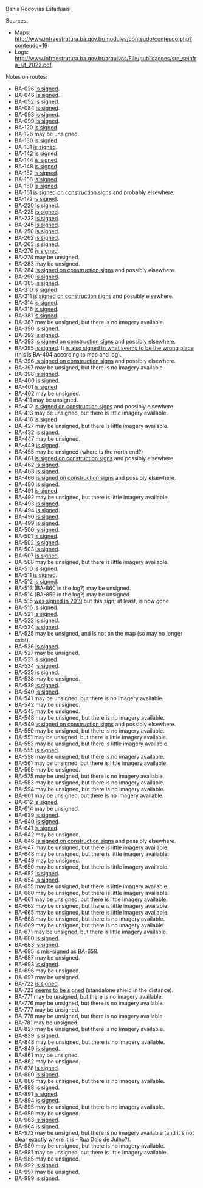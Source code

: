 Bahia Rodovias Estaduais

Sources:
* Maps: http://www.infraestrutura.ba.gov.br/modules/conteudo/conteudo.php?conteudo=19
* Logs: http://www.infraestrutura.ba.gov.br/arquivos/File/publicacoes/sre_seinfra_sit_2022.pdf

Notes on routes:
* BA-026 [is signed](https://www.google.com/maps/@-12.8839001,-39.2209494,3a,39.8y,82.15h,79.73t/data=!3m6!1e1!3m4!1syqXsAIZodBbCxIkNF3duHQ!2e0!7i16384!8i8192?entry=ttu).
* BA-046 [is signed](https://www.google.com/maps/@-12.8463452,-39.8415233,3a,19.7y,327.27h,88.04t/data=!3m6!1e1!3m4!1sYZfWAqz0og4macRgmlR1pw!2e0!7i16384!8i8192?entry=ttu).
* BA-052 [is signed](https://www.google.com/maps/@-11.4738325,-41.3734173,3a,21.9y,342h,85.47t/data=!3m6!1e1!3m4!1sHC7vnof7VE8xKMd12-h0wA!2e0!7i16384!8i8192?entry=ttu).
* BA-084 [is signed](https://www.google.com/maps/@-12.3537933,-38.7874359,3a,19.5y,42.22h,110.38t/data=!3m6!1e1!3m4!1sxqb12Nb0QLRaB7YoKw1b7w!2e0!7i16384!8i8192?entry=ttu).
* BA-093 [is signed](https://www.google.com/maps/@-12.6818177,-38.3033935,3a,26.2y,193.29h,107.29t/data=!3m6!1e1!3m4!1sRla9BpuUBEgG-GO7Pq1pWA!2e0!7i16384!8i8192?entry=ttu).
* BA-099 [is signed](https://www.google.com/maps/@-12.8550501,-38.2873052,3a,34.4y,124.12h,97.71t/data=!3m6!1e1!3m4!1s6toxAIFu1hL-XmEafzLpNQ!2e0!7i16384!8i8192?entry=ttu).
* BA-120 [is signed](https://www.google.com/maps/@-13.7538718,-39.4871918,3a,33.7y,254.03h,84.93t/data=!3m6!1e1!3m4!1sEznbnXR0n2C9Q9EmlYgumA!2e0!7i16384!8i8192?entry=ttu).
* BA-126 may be unsigned.
* BA-130 [is signed](https://www.google.com/maps/@-11.3878049,-40.0147098,3a,31.3y,243.33h,75.31t/data=!3m6!1e1!3m4!1sUkH-oGXPAx0TYenGT4Hp3Q!2e0!7i16384!8i8192?entry=ttu).
* BA-131 [is signed](https://www.google.com/maps/@-13.2930596,-40.9597008,3a,15.9y,290.14h,87.42t/data=!3m6!1e1!3m4!1s5REwoPPO2WvieTS4z4rTCQ!2e0!7i16384!8i8192?entry=ttu).
* BA-142 [is signed](https://www.google.com/maps/@-14.599607,-41.1622966,3a,40.7y,23.47h,106.96t/data=!3m6!1e1!3m4!1sXq2ggvAgPSHe7cO7gnPJlQ!2e0!7i16384!8i8192?entry=ttu).
* BA-144 [is signed](https://www.google.com/maps/@-11.9601198,-41.2691534,3a,15.4y,212.71h,81.56t/data=!3m6!1e1!3m4!1saDb6I2mFtAHCde0eLxC0bQ!2e0!7i13312!8i6656?entry=ttu).
* BA-148 [is signed](https://www.google.com/maps/@-12.3966867,-41.9178466,3a,45.3y,175.72h,99.06t/data=!3m6!1e1!3m4!1svXt72l7EvDbr9dVb9jgLog!2e0!7i16384!8i8192?entry=ttu).
* BA-152 [is signed](https://www.google.com/maps/@-12.4560126,-42.2038167,3a,15.9y,297.34h,85.57t/data=!3m6!1e1!3m4!1sRIML-zaQWTCuDcpxS9yqSw!2e0!7i16384!8i8192?entry=ttu).
* BA-156 [is signed](https://www.google.com/maps/@-13.3183629,-42.3200668,3a,17.3y,236.43h,83.24t/data=!3m6!1e1!3m4!1sn-sgBO1-Y2me8N8oBw3X0A!2e0!7i16384!8i8192?entry=ttu).
* BA-160 [is signed](https://www.google.com/maps/@-12.0479292,-43.0828225,3a,15.1y,289.67h,86.66t/data=!3m6!1e1!3m4!1swDIWHiQXOc01gwbUQ1NIyg!2e0!7i16384!8i8192?entry=ttu).
* BA-161 [is signed on construction signs](https://www.google.com/maps/@-12.221863,-43.4912135,3a,15y,180.85h,89.75t/data=!3m6!1e1!3m4!1sQBRFPy6hZ700-rIUdladPQ!2e0!7i16384!8i8192?entry=ttu) and probably elsewhere.
* BA-172 [is signed](https://www.google.com/maps/@-13.4061231,-44.1913212,3a,36.1y,165.68h,109.29t/data=!3m6!1e1!3m4!1sMHZZUdSjxpDVy7Un3NWc6w!2e0!7i16384!8i8192?entry=ttu).
* BA-220 [is signed](https://www.google.com/maps/@-10.6992175,-37.8474211,3a,24y,29.96h,86.49t/data=!3m6!1e1!3m4!1svKa4SgXoaMRl8pI3ldUfGg!2e0!7i16384!8i8192?entry=ttu).
* BA-225 [is signed](https://www.google.com/maps/@-10.920492,-45.1783767,3a,15.4y,42.47h,86.38t/data=!3m6!1e1!3m4!1sMAe9ptKQ0nK89eAqfM81ZQ!2e0!7i16384!8i8192?entry=ttu).
* BA-233 [is signed](https://www.google.com/maps/@-11.7073842,-38.3266756,3a,15.4y,119.46h,84.96t/data=!3m6!1e1!3m4!1sylj4PC8ztFgiYoICZZHZCw!2e0!7i16384!8i8192?entry=ttu).
* BA-245 [is signed](https://www.google.com/maps/@-13.0592514,-40.9288523,3a,26.9y,101.75h,79.16t/data=!3m6!1e1!3m4!1srxXJ-OzP5gSb5hytB65RAg!2e0!7i16384!8i8192?entry=ttu).
* BA-250 [is signed](https://www.google.com/maps/@-13.5191601,-40.0613058,3a,15y,304.99h,89.94t/data=!3m6!1e1!3m4!1s7LNQM4sPveEcxbHUrqo_xg!2e0!7i16384!8i8192?entry=ttu).
* BA-262 [is signed](https://www.google.com/maps/@-14.8450046,-40.890075,3a,31.8y,310.51h,86.06t/data=!3m6!1e1!3m4!1skOiqWQv7YxKfB2JYns6TRw!2e0!7i16384!8i8192?entry=ttu).
* BA-263 [is signed](https://www.google.com/maps/@-14.2510734,-43.1826548,3a,22.5y,286.72h,86.89t/data=!3m6!1e1!3m4!1s0BvSSlLJzjYL4a3pcEuiPw!2e0!7i16384!8i8192?entry=ttu).
* BA-270 [is signed](https://www.google.com/maps/@-15.6255157,-39.8733555,3a,20.1y,272.81h,77.9t/data=!3m6!1e1!3m4!1sCCBq2sV4ddrmGKUdU-IIdw!2e0!7i16384!8i8192?entry=ttu).
* BA-274 may be unsigned.
* BA-283 may be unsigned.
* BA-284 [is signed on construction signs](https://www.google.com/maps/@-17.0608541,-39.5530403,3a,15y,269.16h,94.33t/data=!3m6!1e1!3m4!1ssAjGg4G4gRhQwApizIyflw!2e0!7i16384!8i8192?entry=ttu) and possibly elsewhere.
* BA-290 [is signed](https://www.google.com/maps/@-17.4477833,-40.1902434,3a,19.7y,151.88h,86.61t/data=!3m6!1e1!3m4!1spUxef6elCLRpm23y-E6kqQ!2e0!7i16384!8i8192?entry=ttu).
* BA-305 [is signed](https://www.google.com/maps/@-9.7482941,-38.242819,3a,15y,106.44h,84.08t/data=!3m6!1e1!3m4!1sYw6FGq3Pmx4keIHuQfXIOQ!2e0!7i13312!8i6656?entry=ttu).
* BA-310 [is signed](https://www.google.com/maps/@-9.0196486,-39.1810643,3a,15y,56.38h,83.63t/data=!3m6!1e1!3m4!1suXFNU7Gs6-m6vCuh4ErDEQ!2e0!7i16384!8i8192?entry=ttu).
* BA-311 [is signed on construction signs](https://www.google.com/maps/@-8.8366769,-38.9853773,3a,15y,224.65h,87.86t/data=!3m6!1e1!3m4!1s9WGjekjDwrY0N8hvhkyYsg!2e0!7i16384!8i8192?entry=ttu) and possibly elsewhere.
* BA-314 [is signed](https://www.google.com/maps/@-9.9885371,-40.2401385,3a,15y,51.78h,88.19t/data=!3m6!1e1!3m4!1siJpglFFEfk_4DmZZ98UJHw!2e0!7i16384!8i8192?entry=ttu).
* BA-316 [is signed](https://www.google.com/maps/@-9.3148145,-40.7879187,3a,17.7y,263.94h,88.84t/data=!3m6!1e1!3m4!1sJWFYVpAyUlCAea0Tf5yzLQ!2e0!7i16384!8i8192?entry=ttu).
* BA-381 [is signed](https://www.google.com/maps/@-10.7337304,-40.117614,3a,18.4y,59.53h,103.38t/data=!3m6!1e1!3m4!1swiMSx51uB5EvVE0d0Uh34Q!2e0!7i16384!8i8192?entry=ttu).
* BA-387 may be unsigned, but there is no imagery available.
* BA-390 [is signed](https://www.google.com/maps/@-10.3956477,-38.3246895,3a,25.3y,151.11h,80.19t/data=!3m6!1e1!3m4!1sPmLncKtyNIR--DNoptezZg!2e0!7i16384!8i8192?entry=ttu).
* BA-392 [is signed](https://www.google.com/maps/@-10.3684097,-38.3370296,3a,17.2y,277.47h,83.67t/data=!3m6!1e1!3m4!1soHd6hJoTk1lRxUAyxxdJ2g!2e0!7i16384!8i8192?entry=ttu).
* BA-393 [is signed on construction signs](https://www.google.com/maps/@-10.7068729,-38.1864221,3a,23.8y,350.47h,88.41t/data=!3m6!1e1!3m4!1shn38yZbUy7gMxPmDRaSa9Q!2e0!7i16384!8i8192?entry=ttu) and possibly elsewhere.
* BA-395 [is signed](https://www.google.com/maps/@-10.9892211,-38.8016507,3a,15.8y,182.14h,85.56t/data=!3m6!1e1!3m4!1sAPHeclloXImXVU3q7CGofA!2e0!7i16384!8i8192?entry=ttu). It [is also signed in what seems to be the wrong place](https://www.google.com/maps/@-11.0980714,-38.5129862,3a,16.8y,268.82h,88.87t/data=!3m6!1e1!3m4!1skWjE4PYmdV6188WXkTbygA!2e0!7i16384!8i8192?entry=ttu) (this is BA-404 according to map and log).
* BA-396 [is signed on construction signs](https://www.google.com/maps/@-11.2936834,-38.1815626,3a,15y,228.97h,93.4t/data=!3m6!1e1!3m4!1sxZaZdfv0pBXfJLgbeoAuFg!2e0!7i16384!8i8192?entry=ttu) and possibly elsewhere.
* BA-397 may be unsigned, but there is no imagery available.
* BA-398 [is signed](https://www.google.com/maps/@-11.4166694,-38.2930514,3a,15y,103.42h,88.56t/data=!3m6!1e1!3m4!1sbqzh0dtstlUGLSL0DOlXsA!2e0!7i16384!8i8192?entry=ttu).
* BA-400 [is signed](https://www.google.com/maps/@-11.9384431,-38.3698741,3a,15.7y,10.6h,85.8t/data=!3m6!1e1!3m4!1s0sJZjuiMmSAu3LTdEaK2iQ!2e0!7i16384!8i8192?entry=ttu).
* BA-401 [is signed](https://www.google.com/maps/@-11.8904823,-38.0363688,3a,34.7y,64.87h,84.39t/data=!3m6!1e1!3m4!1sSdOrhmpwHr-WI8szJ5zOyw!2e0!7i16384!8i8192?entry=ttu).
* BA-402 may be unsigned.
* BA-411 may be unsigned.
* BA-412 [is signed on construction signs](https://www.google.com/maps/@-11.4989557,-39.4286577,3a,15y,237.11h,94.95t/data=!3m6!1e1!3m4!1shBKbDK-IMYWunYm-QgPOSA!2e0!7i16384!8i8192?entry=ttu) and possibly elsewhere.
* BA-413 may be unsigned, but there is little imagery available.
* BA-416 [is signed](https://www.google.com/maps/@-11.4171935,-39.4585133,3a,28.6y,217.52h,80.71t/data=!3m6!1e1!3m4!1ss0LUvHP8WgYF3fY9X-iczA!2e0!7i16384!8i8192?entry=ttu).
* BA-427 may be unsigned, but there is little imagery available.
* BA-432 [is signed](https://www.google.com/maps/@-12.0086747,-41.6704943,3a,23.1y,192.13h,86.55t/data=!3m6!1e1!3m4!1sGlVz9WZf8x6ZDTfT6NMw9A!2e0!7i16384!8i8192?entry=ttu).
* BA-447 may be unsigned.
* BA-449 [is signed](https://www.google.com/maps/@-12.038718,-44.2660372,3a,15.1y,267.31h,81.19t/data=!3m6!1e1!3m4!1sPAthtEwnrNvtdBIDLz2Tew!2e0!7i13312!8i6656?entry=ttu).
* BA-455 may be unsigned (where is the north end?)
* BA-461 [is signed on construction signs](https://www.google.com/maps/@-12.0162587,-46.0615102,3a,15.4y,265.64h,90.54t/data=!3m6!1e1!3m4!1sKb0ZKUhJjpb81huG7bRuJA!2e0!7i16384!8i8192?entry=ttu) and possibly elsewhere.
* BA-462 [is signed](https://www.google.com/maps/@-12.3314718,-45.8552362,3a,15.1y,239.92h,87.11t/data=!3m6!1e1!3m4!1sJ8aS5eeinDcSsz9ERfssDA!2e0!7i16384!8i8192?entry=ttu).
* BA-463 [is signed](https://www.google.com/maps/@-12.8178484,-45.9516612,3a,22.9y,106.13h,103.92t/data=!3m6!1e1!3m4!1sgfWXI1gl_CwUvyFNUG6Oag!2e0!7i16384!8i8192?entry=ttu).
* BA-466 [is signed on construction signs](https://www.google.com/maps/@-12.2311492,-44.3597088,3a,15y,161.78h,94.64t/data=!3m6!1e1!3m4!1sikJlDWrs0cbRH6uQN0zR8w!2e0!7i16384!8i8192?entry=ttu) and possibly elsewhere.
* BA-480 [is signed](https://www.google.com/maps/@-12.251371,-41.6075162,3a,15y,18.95h,81.61t/data=!3m6!1e1!3m4!1sNmCDrM-wt0rq-zp13-oZ6g!2e0!7i16384!8i8192?entry=ttu).
* BA-491 [is signed](https://www.google.com/maps/@-12.4471866,-39.2425912,3a,21.6y,149.91h,87.01t/data=!3m6!1e1!3m4!1sYdQY_vN_yjk4ckba3rSIXQ!2e0!7i16384!8i8192?entry=ttu).
* BA-492 may be unsigned, but there is little imagery available.
* BA-493 [is signed](https://www.google.com/maps/@-12.7052343,-39.7226532,3a,15y,169.4h,87.02t/data=!3m6!1e1!3m4!1s0VqTA1BGmIlpxy4AwUf1iQ!2e0!7i16384!8i8192?entry=ttu).
* BA-494 [is signed](https://www.google.com/maps/@-12.6490301,-39.1178179,3a,32.8y,270.06h,87.88t/data=!3m6!1e1!3m4!1sjBCxoVpklOfZx3cTKhxnsQ!2e0!7i16384!8i8192?entry=ttu).
* BA-496 [is signed](https://www.google.com/maps/@-13.0161927,-39.047256,3a,15y,54.47h,84.66t/data=!3m6!1e1!3m4!1s-aDoEBxvKnEdpAKFjbflXg!2e0!7i16384!8i8192?entry=ttu).
* BA-499 [is signed](https://www.google.com/maps/@-12.2237649,-39.1169556,3a,15y,180.35h,86.5t/data=!3m6!1e1!3m4!1s-pmK7W9w-Qdm4MLvl_BKAg!2e0!7i16384!8i8192?entry=ttu).
* BA-500 [is signed](https://www.google.com/maps/@-12.6576322,-39.1245385,3a,37.1y,44.16h,79.04t/data=!3m6!1e1!3m4!1stFUoIDmVHy1ibSJGG_3jjA!2e0!7i16384!8i8192?entry=ttu).
* BA-501 [is signed](https://www.google.com/maps/@-12.4295378,-38.9124722,3a,15y,282.57h,84.43t/data=!3m6!1e1!3m4!1sxGwG_jQhQyagaF7FbwySkw!2e0!7i16384!8i8192?entry=ttu).
* BA-502 [is signed](https://www.google.com/maps/@-12.6032782,-39.0150466,3a,15y,212.22h,80.41t/data=!3m6!1e1!3m4!1s8bPi1TvqcEAQs3AlP4jxTw!2e0!7i16384!8i8192?entry=ttu).
* BA-503 [is signed](https://www.google.com/maps/@-12.1588713,-38.5510328,3a,15y,346.74h,88.42t/data=!3m6!1e1!3m4!1sSHdMzFHwIY9XtRRklxe3hw!2e0!7i16384!8i8192?entry=ttu).
* BA-507 [is signed](https://www.google.com/maps/@-12.3456555,-38.2915538,3a,15y,269.76h,87.39t/data=!3m6!1e1!3m4!1sVYt9HR8P_nzU7ChLpU52Xg!2e0!7i16384!8i8192?entry=ttu).
* BA-508 may be unsigned, but there is little imagery available.
* BA-510 [is signed](https://www.google.com/maps/@-12.5301779,-38.7337302,3a,30.3y,331.84h,79.33t/data=!3m6!1e1!3m4!1sNnyANJNF11Nc5bVoVbvCBQ!2e0!7i13312!8i6656?entry=ttu).
* BA-511 [is signed](https://www.google.com/maps/@-12.5546417,-38.9779033,3a,15y,149.13h,85.58t/data=!3m6!1e1!3m4!1sUwubH5AJKzeZTDvbkIL_XQ!2e0!7i16384!8i8192?entry=ttu).
* BA-512 [is signed](https://www.google.com/maps/@-12.5950839,-38.043192,3a,15y,28.31h,87.9t/data=!3m6!1e1!3m4!1sBSiBZSOs0F0_PF0xqZAEsA!2e0!7i16384!8i8192?entry=ttu).
* BA-513 (BA-860 in the log?) may be unsigned.
* BA-514 (BA-859 in the log?) may be unsigned.
* BA-515 [was signed in 2019](https://www.google.com/maps/@-12.2464461,-38.6350659,3a,28.3y,218.81h,79.4t/data=!3m7!1e1!3m5!1s0wXdm2T_D6deUJbTJNXJ6Q!2e0!5s20190201T000000!7i13312!8i6656?entry=ttu) but this sign, at least, is now gone.
* BA-516 [is signed](https://www.google.com/maps/@-12.1961385,-38.4167247,3a,19.7y,181.38h,83.76t/data=!3m6!1e1!3m4!1sg0Jhm6DfPqpUcfUzfmiAfw!2e0!7i16384!8i8192?entry=ttu).
* BA-521 [is signed](https://www.google.com/maps/@-12.7517807,-38.4871653,3a,15.6y,59.53h,103.53t/data=!3m6!1e1!3m4!1s64oT7WWDPi0FPdGkhP8EJA!2e0!7i16384!8i8192?entry=ttu).
* BA-522 [is signed](https://www.google.com/maps/@-12.5554827,-38.651189,3a,15y,206.83h,88.21t/data=!3m6!1e1!3m4!1stsn5WGgbaGXEXuUUAs39Tg!2e0!7i16384!8i8192?entry=ttu).
* BA-524 [is signed](https://www.google.com/maps/@-12.6818983,-38.303465,3a,15y,249.94h,87.71t/data=!3m6!1e1!3m4!1s0SlShnp0-My0qx3AJhmvDQ!2e0!7i16384!8i8192?entry=ttu).
* BA-525 may be unsigned, and is not on the map (so may no longer exist).
* BA-526 [is signed](https://www.google.com/maps/@-12.9075886,-38.3471553,3a,15.1y,221.97h,107.08t/data=!3m6!1e1!3m4!1soOTRV0amPRqeWsna7R4tfQ!2e0!7i16384!8i8192?entry=ttu).
* BA-527 may be unsigned.
* BA-531 [is signed](https://www.google.com/maps/@-12.7260305,-38.3090627,3a,15.1y,47.47h,102.54t/data=!3m6!1e1!3m4!1srZCOru8napLoixVagak23w!2e0!7i16384!8i8192?entry=ttu).
* BA-534 [is signed](https://www.google.com/maps/@-12.8642373,-38.8537937,3a,15y,69.22h,89.55t/data=!3m6!1e1!3m4!1siu_c31z_Lg-7o_hGkuEI0Q!2e0!7i16384!8i8192?entry=ttu).
* BA-535 [is signed](https://www.google.com/maps/@-12.8550501,-38.2873052,3a,34.4y,124.12h,97.71t/data=!3m6!1e1!3m4!1s6toxAIFu1hL-XmEafzLpNQ!2e0!7i16384!8i8192?entry=ttu).
* BA-538 may be unsigned.
* BA-539 [is signed](https://www.google.com/maps/@-12.9837797,-39.4736196,3a,15.1y,151.75h,84.9t/data=!3m6!1e1!3m4!1s7zvZyBR0B5kxujNR9C2XNQ!2e0!7i16384!8i8192?entry=ttu).
* BA-540 [is signed](https://www.google.com/maps/@-13.0361093,-39.5861704,3a,18y,146.73h,78.12t/data=!3m6!1e1!3m4!1sd7maowPc8GCRsvNFQtBj7A!2e0!7i16384!8i8192?entry=ttu).
* BA-541 may be unsigned, but there is no imagery available.
* BA-542 may be unsigned.
* BA-545 may be unsigned.
* BA-548 may be unsigned, but there is no imagery available.
* BA-549 [is signed on construction signs](https://www.google.com/maps/@-14.0549544,-39.8086138,3a,15y,9.95h,84.67t/data=!3m6!1e1!3m4!1sLoK2WK5Sgoj1AZlvgM3BKw!2e0!7i16384!8i8192?entry=ttu) and possibly elsewhere.
* BA-550 may be unsigned, but there is no imagery available.
* BA-551 may be unsigned, but there is little imagery available.
* BA-553 may be unsigned, but there is little imagery available.
* BA-555 [is signed](https://www.google.com/maps/@-13.6842503,-40.0956771,3a,15y,296.65h,86.89t/data=!3m6!1e1!3m4!1sa0cDF2rYTJtRGoJWPRzTmA!2e0!7i16384!8i8192?entry=ttu).
* BA-558 may be unsigned, but there is no imagery available.
* BA-561 may be unsigned, but there is little imagery available.
* BA-569 may be unsigned.
* BA-575 may be unsigned, but there is no imagery available.
* BA-583 may be unsigned, but there is no imagery available.
* BA-594 may be unsigned, but there is no imagery available.
* BA-601 may be unsigned, but there is no imagery available.
* BA-612 [is signed](https://www.google.com/maps/@-14.2331298,-42.9543045,3a,15y,224.01h,89.33t/data=!3m6!1e1!3m4!1s-ws5OHTHxFyPwejK3WmBWA!2e0!7i16384!8i8192?entry=ttu).
* BA-614 may be unsigned.
* BA-639 [is signed](https://www.google.com/maps/@-15.0091651,-40.7857366,3a,31.9y,200.28h,90.56t/data=!3m6!1e1!3m4!1sPzPNcfO7ppTY4VSjxo7T7g!2e0!7i16384!8i8192?entry=ttu).
* BA-640 [is signed](https://www.google.com/maps/@-14.5202735,-40.3792078,3a,26.5y,344.82h,85.11t/data=!3m6!1e1!3m4!1sUlstmyVR0Dp8_bC1hZZxuA!2e0!7i16384!8i8192?entry=ttu).
* BA-641 [is signed](https://www.google.com/maps/@-14.6820581,-40.5289458,3a,15.2y,199.78h,88.25t/data=!3m6!1e1!3m4!1s8H7F8aHZt9xKZcUpew4ErQ!2e0!7i16384!8i8192?entry=ttu).
* BA-642 may be unsigned.
* BA-646 [is signed on construction signs](https://www.google.com/maps/@-15.2424241,-40.3464753,3a,15.1y,297.13h,90.51t/data=!3m6!1e1!3m4!1seHP9sGuyprPHpVcIS9QTPg!2e0!7i16384!8i8192?entry=ttu) and possibly elsewhere.
* BA-647 may be unsigned, but there is little imagery available.
* BA-648 may be unsigned, but there is little imagery available.
* BA-649 may be unsigned.
* BA-650 may be unsigned, but there is little imagery available.
* BA-652 [is signed](https://www.google.com/maps/@-14.2290244,-39.4466498,3a,15y,-4.25h,86.41t/data=!3m6!1e1!3m4!1srU65g7qyLwcYKP1FlMWFmw!2e0!7i16384!8i8192?entry=ttu).
* BA-654 [is signed](https://www.google.com/maps/@-14.2819344,-38.9962235,3a,20.7y,240.07h,91.2t/data=!3m6!1e1!3m4!1sJ0U8mPTU908aKbOFtbRjUg!2e0!7i16384!8i8192?entry=ttu).
* BA-655 may be unsigned, but there is little imagery available.
* BA-660 may be unsigned, but there is little imagery available.
* BA-661 may be unsigned, but there is little imagery available.
* BA-662 may be unsigned, but there is little imagery available.
* BA-665 may be unsigned, but there is little imagery available.
* BA-668 may be unsigned, but there is no imagery available.
* BA-669 may be unsigned, but there is no imagery available.
* BA-671 may be unsigned, but there is little imagery available.
* BA-680 [is signed](https://www.google.com/maps/@-15.7533478,-39.4818961,3a,17.3y,230.27h,88.29t/data=!3m6!1e1!3m4!1s1mLUkI1vjIvtNYmtdQLcJw!2e0!7i16384!8i8192?entry=ttu).
* BA-683 [is signed](https://www.google.com/maps/@-16.1047645,-39.2740372,3a,15y,225.65h,86.61t/data=!3m6!1e1!3m4!1sILA79nAesNNtlcUDp6o-nQ!2e0!7i16384!8i8192?entry=ttu).
* BA-685 [is mis-signed as BA-658](https://www.google.com/maps/@-16.2887287,-39.0233814,3a,15y,46.35h,88.33t/data=!3m6!1e1!3m4!1sH4GGSc2u3VIdkYxhpKPqjQ!2e0!7i16384!8i8192?entry=ttu).
* BA-687 may be unsigned.
* BA-693 [is signed](https://www.google.com/maps/@-17.4475817,-40.190893,3a,15y,198.09h,89.35t/data=!3m6!1e1!3m4!1sY8n0xhzw-6PLMmjcOxj9Gg!2e0!7i16384!8i8192?entry=ttu).
* BA-696 may be unsigned.
* BA-697 may be unsigned.
* BA-722 [is signed](https://www.google.com/maps/@-9.3034506,-41.624971,3a,15y,194.49h,86.99t/data=!3m6!1e1!3m4!1sKT7lS7b1fp48mKMEyxqgQw!2e0!7i16384!8i8192?entry=ttu).
* BA-723 [seems to be signed](https://www.google.com/maps/@-9.4323236,-41.8720538,3a,15y,174.35h,89.17t/data=!3m6!1e1!3m4!1sV70x0ZDKiWOgWeq-EIP7QQ!2e0!7i16384!8i8192?entry=ttu) (standalone shield in the distance).
* BA-771 may be unsigned, but there is no imagery available.
* BA-776 may be unsigned, but there is no imagery available.
* BA-777 may be unsigned.
* BA-778 may be unsigned, but there is no imagery available.
* BA-781 may be unsigned.
* BA-827 may be unsigned, but there is no imagery available.
* BA-839 [is signed](https://www.google.com/maps/@-12.2227999,-44.0693137,3a,15y,37.44h,89.34t/data=!3m6!1e1!3m4!1sz4AEt5mpBwWnnIGE4U9Q_g!2e0!7i16384!8i8192?entry=ttu).
* BA-848 may be unsigned, but there is no imagery available.
* BA-849 [is signed](https://www.google.com/maps/@-12.4511894,-41.5912736,3a,15y,233.38h,89.15t/data=!3m6!1e1!3m4!1sIzZxCzrreBuAlNnUBFglaQ!2e0!7i16384!8i8192?entry=ttu).
* BA-861 may be unsigned.
* BA-862 may be unsigned.
* BA-878 [is signed](https://www.google.com/maps/@-12.5889407,-38.7262223,3a,15y,189.66h,86.15t/data=!3m6!1e1!3m4!1sj0y63Rts4HJKpmDbcirdWw!2e0!7i16384!8i8192?entry=ttu).
* BA-880 [is signed](https://www.google.com/maps/@-12.5696957,-38.8053611,3a,15y,184.59h,85.65t/data=!3m6!1e1!3m4!1sHM1u9jsZpRGlIcsGT4Krcg!2e0!7i16384!8i8192?entry=ttu).
* BA-886 may be unsigned, but there is no imagery available.
* BA-888 [is signed](https://www.google.com/maps/@-13.2730214,-40.0144202,3a,23.1y,275.09h,81.72t/data=!3m6!1e1!3m4!1s26hgWUMRcEC-W8clhE5i_w!2e0!7i16384!8i8192?entry=ttu).
* BA-891 [is signed](https://www.google.com/maps/@-13.8727446,-40.1261817,3a,45.5y,312.05h,83.53t/data=!3m6!1e1!3m4!1s7NxoVgGDFY9ip6SIShYzew!2e0!7i16384!8i8192?entry=ttu).
* BA-894 [is signed](https://www.google.com/maps/@-13.5491399,-40.533344,3a,15y,207.93h,88.72t/data=!3m6!1e1!3m4!1s2Jq6RDP-rvDwyytWkESwCw!2e0!7i16384!8i8192?entry=ttu).
* BA-895 may be unsigned, but there is no imagery available.
* BA-959 may be unsigned.
* BA-963 [is signed](https://www.google.com/maps/@-14.7865435,-39.2459752,3a,15y,189.71h,90.23t/data=!3m6!1e1!3m4!1sqJrZrZFi0ODa6vVfrNkl8Q!2e0!7i16384!8i8192?entry=ttu).
* BA-964 [is signed](https://www.google.com/maps/@-14.7719805,-39.2908754,3a,25.4y,179.16h,83.93t/data=!3m6!1e1!3m4!1s6MXYBC9WROoOaYNAK7Fx2Q!2e0!7i16384!8i8192?entry=ttu).
* BA-973 may be unsigned, but there is no imagery available (and it's not clear exactly where it is - Rua Dois de Julho?).
* BA-980 may be unsigned, but there is no imagery available.
* BA-981 may be unsigned, but there is little imagery available.
* BA-985 may be unsigned.
* BA-992 [is signed](https://www.google.com/maps/@-17.3866335,-39.6632389,3a,15y,161.5h,92.06t/data=!3m6!1e1!3m4!1sISy5C5hR-tuLSWdDhdrkcg!2e0!7i16384!8i8192?entry=ttu).
* BA-997 may be unsigned.
* BA-999 [is signed](https://www.google.com/maps/@-18.0826838,-39.8909443,3a,15y,321.62h,90.28t/data=!3m6!1e1!3m4!1s9ExKtAJbL6_WgU2rmyufYQ!2e0!7i16384!8i8192?entry=ttu).
